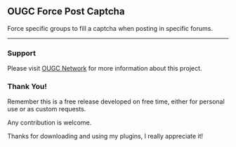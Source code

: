 ## OUGC Force Post Captcha
Force specific groups to fill a captcha when posting in specific forums.

***

### Support
Please visit [OUGC Network](https://ougc.network/ "Visit OUGC Network") for more information about this project.

### Thank You!
Remember this is a free release developed on free time, either for personal use or as custom requests.

Any contribution is welcome.

Thanks for downloading and using my plugins, I really appreciate it!